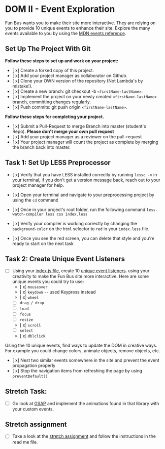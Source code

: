 # DOM II - Event Exploration

Fun Bus wants you to make their site more interactive. They are relying on you to provide 10 unique events to enhance their site. Explore the many events available to you by using the [MDN events reference](https://developer.mozilla.org/en-US/docs/Web/Events).

## Set Up The Project With Git

**Follow these steps to set up and work on your project:**

* [ x] Create a forked copy of this project.
* [ x] Add your project manager as collaborator on Github.
* [ x] Clone your OWN version of the repository (Not Lambda's by mistake!).
* [ x] Create a new branch: git checkout -b `<firstName-lastName>`.
* [ x] Implement the project on your newly created `<firstName-lastName>` branch, committing changes regularly.
* [ x] Push commits: git push origin `<firstName-lastName>`.

**Follow these steps for completing your project.**

* [ x] Submit a Pull-Request to merge <firstName-lastName> Branch into master (student's  Repo). **Please don't merge your own pull request**
* [ x] Add your project manager as a reviewer on the pull-request
* [ x] Your project manager will count the project as complete by merging the branch back into master.

## Task 1: Set Up LESS Preprocessor

* [ x] Verify that you have LESS installed correctly by running `lessc -v` in your terminal, if you don't get a version message back, reach out to your project manager for help.

* [ x] Open your terminal and navigate to your preprocessing project by using the `cd` command

* [ x] Once in your project's root folder, run the following command `less-watch-compiler less css index.less`

* [ x] Verify your compiler is working correctly by changing the `background-color` on the `html` selector to `red` in your `index.less` file.

* [ x] Once you see the red screen, you can delete that style and you're ready to start on the next task

## Task 2: Create Unique Event Listeners

* [ ] Using your [index.js file](js/index.js), create 10 [unique event listeners](https://developer.mozilla.org/en-US/docs/Web/Events). using your creativity to make the Fun Bus site more interactive.  Here are some unique events you could try to use: 
	* [ x] `mouseover`
	* [ x] `keydown` -- used Keypress instead
	* [ x] `wheel`
	* [ ] `drag / drop`
	* [ ] `load`
	* [ ] `focus`
	* [ ] `resize`
	* [ x] `scroll`
	* [ ] `select`
	* [ x] `dblclick`

Using the 10 unique events, find ways to update the DOM in creative ways. For example you could change colors, animate objects, remove objects, etc.

* [ x] Nest two similar events somewhere in the site and prevent the event propagation properly
* [ x] Stop the navigation items from refreshing the page by using `preventDefault()`

## Stretch Task:

* [ ] Go look at [GSAP](https://greensock.com/) and implement the animations found in that library with your custom events.

## Stretch assignment

* [ ] Take a look at the [stretch assignment](stretch-assignment) and follow the instructions in the read me file.
